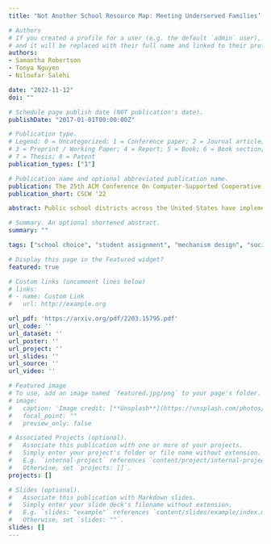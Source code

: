 ```yaml
---
title: "Not Another School Resource Map: Meeting Underserved Families’ Information Needs Requires Trusting Relationships and Personalized Care"

# Authors
# If you created a profile for a user (e.g. the default `admin` user), write the username (folder name) here 
# and it will be replaced with their full name and linked to their profile.
authors:
- Samantha Robertson
- Tonya Nguyen
- Niloufar Salehi

date: "2022-11-12"
doi: ""

# Schedule page publish date (NOT publication's date).
publishDate: "2017-01-01T00:00:00Z"

# Publication type.
# Legend: 0 = Uncategorized; 1 = Conference paper; 2 = Journal article;
# 3 = Preprint / Working Paper; 4 = Report; 5 = Book; 6 = Book section;
# 7 = Thesis; 8 = Patent
publication_types: ["1"]

# Publication name and optional abbreviated publication name.
publication: The 25th ACM Conference On Computer-Supported Cooperative Work And Social Computing
publication_short: CSCW '22

abstract: Public school districts across the United States have implemented school choice systems that have the potential to improve underserved students' access to educational opportunities. However, research has shown that learning about and applying for schools can be extremely time-consuming and expensive, making it difficult for these systems to create more equitable access to resources in practice. A common factor surfaced in prior work is unequal access to information about the schools and enrollment process. In response, governments and non-profits have invested in providing more information about schools to parents, for instance, through detailed online dashboards. However, we know little about what information is actually useful for historically marginalized and underserved families. We conducted interviews with 10 low-income families and families of color to learn about the challenges they faced navigating an online school choice and enrollment system. We complement this data with four interviews with people who have supported families through the enrollment process in a wide range of roles, from school principal to non-profit staff ("parent advocates"). Our findings highlight the value of personalized support and trusting relationships to delivering relevant and helpful information. We contrast this against online information resources and dashboards, which tend to be impersonal, target a broad audience, and make strong assumptions about what parents should look for in a school without sensitivity to families' varying circumstances. We advocate for an assets-based design approach to information support in public school enrollment, which would ask how we can support the local, one-on-one support that community members already provide.

# Summary. An optional shortened abstract.
summary: ""

tags: ["school choice", "student assignment", "mechanism design", "social justice", "social change", "underserved communities"]

# Display this page in the Featured widget?
featured: true

# Custom links (uncomment lines below)
# links:
# - name: Custom Link
#   url: http://example.org

url_pdf: 'https://arxiv.org/pdf/2203.15795.pdf'
url_code: ''
url_dataset: ''
url_poster: ''
url_project: ''
url_slides: ''
url_source: ''
url_video: ''

# Featured image
# To use, add an image named `featured.jpg/png` to your page's folder. 
# image:
#   caption: 'Image credit: [**Unsplash**](https://unsplash.com/photos/pLCdAaMFLTE)'
#   focal_point: ""
#   preview_only: false

# Associated Projects (optional).
#   Associate this publication with one or more of your projects.
#   Simply enter your project's folder or file name without extension.
#   E.g. `internal-project` references `content/project/internal-project/index.md`.
#   Otherwise, set `projects: []`.
projects: []

# Slides (optional).
#   Associate this publication with Markdown slides.
#   Simply enter your slide deck's filename without extension.
#   E.g. `slides: "example"` references `content/slides/example/index.md`.
#   Otherwise, set `slides: ""`.
slides: []
---
```

